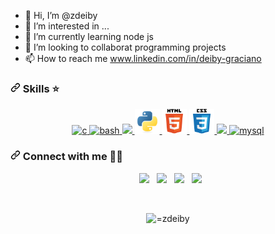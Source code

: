 - 👋 Hi, I’m @zdeiby
- 👀 I’m interested in ...
- 🌱 I’m currently learning node js   
- 💞️ I’m looking to collaborat programming projects
- 📫 How to reach me www.linkedin.com/in/deiby-graciano

<!---
zdeiby/zdeiby is a ✨ special ✨ repository because its `README.md` (this file) appears on your GitHub profile.
You can click the Preview link to take a look at your changes.
--->





<h3 dir="auto"><a id="user-content--skills-️-" class="anchor" aria-hidden="true" href="#-skills-️-"><svg class="octicon octicon-link" viewBox="0 0 16 16" version="1.1" width="16" height="16" aria-hidden="true"><path fill-rule="evenodd" d="M7.775 3.275a.75.75 0 001.06 1.06l1.25-1.25a2 2 0 112.83 2.83l-2.5 2.5a2 2 0 01-2.83 0 .75.75 0 00-1.06 1.06 3.5 3.5 0 004.95 0l2.5-2.5a3.5 3.5 0 00-4.95-4.95l-1.25 1.25zm-4.69 9.64a2 2 0 010-2.83l2.5-2.5a2 2 0 012.83 0 .75.75 0 001.06-1.06 3.5 3.5 0 00-4.95 0l-2.5 2.5a3.5 3.5 0 004.95 4.95l1.25-1.25a.75.75 0 00-1.06-1.06l-1.25 1.25a2 2 0 01-2.83 0z"></path></svg></a> Skills <g-emoji class="g-emoji" alias="star" fallback-src="https://github.githubassets.com/images/icons/emoji/unicode/2b50.png">⭐️</g-emoji> </h3>
<p align="center" dir="auto">
<a href="https://www.nodejs.org/" rel="nofollow"> <img src="https://cdn-clekk.nitrocdn.com/tkvYXMZryjYrSVhxKeFTeXElceKUYHeV/assets/static/optimized/rev-e1bb307/wp-content/uploads/2020/12/node.js-logo-image-1536x878.png" alt="c" width="40" height="40" style="max-width: 100%;"> </a>
<a href="https://getbootstrap.com" rel="nofollow"> <img src="https://upload.wikimedia.org/wikipedia/commons/thumb/b/b2/Bootstrap_logo.svg/250px-Bootstrap_logo.svg.png" alt="bash" width="40" height="40" data-canonical-src="https://www.vectorlogo.zone/logos/gnu_bash/gnu_bash-icon.svg" style="max-width: 100%;"> </a>
<a href="https://www.mongodb.com/atlas" rel="nofollow"> <img width="32px" src="https://g.foolcdn.com/art/companylogos/mark/MDB.png" style="max-width: 100%;"> </a>
<a href="https://www.python.org" rel="nofollow"> <img src="https://raw.githubusercontent.com/devicons/devicon/master/icons/python/python-original.svg" alt="python" width="40" height="40" style="max-width: 100%;"> </a>
<a href="https://www.w3.org/html/" rel="nofollow"> <img src="https://raw.githubusercontent.com/devicons/devicon/master/icons/html5/html5-original-wordmark.svg" alt="html5" width="40" height="40" style="max-width: 100%;"> </a>
<a href="https://www.w3schools.com/css/" rel="nofollow"> <img src="https://raw.githubusercontent.com/devicons/devicon/master/icons/css3/css3-original-wordmark.svg" alt="css3" width="40" height="40" style="max-width: 100%;">
</a> 
<a href="https://www.javascript.com" rel="nofollow"> <img width="32px" src="https://raw.githubusercontent.com/rahulbanerjee26/githubAboutMeGenerator/main/icons/javascript.svg" style="max-width: 100%;"> </a>
<a href="https://dev.mysql.com" rel="nofollow"> <img src="https://camo.githubusercontent.com/a6bccd7f89f95b714db78434e97658fdabc284888271146c777ed2b5be3d405b/68747470733a2f2f63646e2e737667706f726e2e636f6d2f6c6f676f732f6d7973716c2e737667" alt="mysql" width="40" height="40" data-canonical-src="https://cdn.svgporn.com/logos/mysql.svg" style="max-width: 100%;"> </a> </p>
<p dir="auto"></p>
<h3 dir="auto"><a id="user-content--connect-with-me--" class="anchor" aria-hidden="true" href="#-connect-with-me--"><svg class="octicon octicon-link" viewBox="0 0 16 16" version="1.1" width="16" height="16" aria-hidden="true"><path fill-rule="evenodd" d="M7.775 3.275a.75.75 0 001.06 1.06l1.25-1.25a2 2 0 112.83 2.83l-2.5 2.5a2 2 0 01-2.83 0 .75.75 0 00-1.06 1.06 3.5 3.5 0 004.95 0l2.5-2.5a3.5 3.5 0 00-4.95-4.95l-1.25 1.25zm-4.69 9.64a2 2 0 010-2.83l2.5-2.5a2 2 0 012.83 0 .75.75 0 001.06-1.06 3.5 3.5 0 00-4.95 0l-2.5 2.5a3.5 3.5 0 004.95 4.95l1.25-1.25a.75.75 0 00-1.06-1.06l-1.25 1.25a2 2 0 01-2.83 0z"></path></svg></a> Connect with me 🤝🏻 </h3>
<p align="center" dir="auto">
&nbsp; <a href="https://github.com/zdeiby?tab=repositories"><img src="https://camo.githubusercontent.com/7afd33de457174b2ef6366abe74a8963628de337335d864f0604ce6cfcc84411/68747470733a2f2f696d672e69636f6e73382e636f6d2f627562626c65732f3334342f6769746875622e706e67" width="50" data-canonical-src="https://img.icons8.com/bubbles/344/github.png" style="max-width: 100%;"></a>
&nbsp; <a href="https://twitter.com/zdeiby" rel="nofollow"><img src="https://camo.githubusercontent.com/1e1394afb9831ff6f8a095246e9b472c39fd8f12e373bfeff8300438043da6b3/68747470733a2f2f696d672e69636f6e73382e636f6d2f706c6173746963696e652f3130302f3030303030302f747769747465722e706e67" width="50" data-canonical-src="https://img.icons8.com/plasticine/100/000000/twitter.png" style="max-width: 100%;"></a>
&nbsp; <a href="https://www.linkedin.com/in/deiby-graciano/" rel="nofollow"><img src="https://camo.githubusercontent.com/5f5c514ea5b09b205494cfa3eb4c38be4aa8ecf446c42bcf8ddb5ed515529612/68747470733a2f2f696d672e69636f6e73382e636f6d2f706c6173746963696e652f3130302f3030303030302f6c696e6b6564696e2e706e67" width="50" data-canonical-src="https://img.icons8.com/plasticine/100/000000/linkedin.png" style="max-width: 100%;"></a>
&nbsp; <a href="mailto:zdeiby@gmail.com"><img src="https://camo.githubusercontent.com/0b284ad31336fce94b81ed72e0e51a99bc2febd3bc995c423dabf4def3a9c534/68747470733a2f2f696d672e69636f6e73382e636f6d2f706c6173746963696e652f3130302f3030303030302f676d61696c2e706e67" width="50" data-canonical-src="https://img.icons8.com/plasticine/100/000000/gmail.png" style="max-width: 100%;"></a>
</p>
<br>
<p align="center" dir="auto"><img src="https://komarev.com/ghpvc/?username=zdeiby&style=flat-square" alt="=zdeiby" data-canonical-src="![](https://komarev.com/ghpvc/?username=zdeiby&style=flat-square)" style="max-width: 100%;"></a></p>
<br>
</article>
  </div>
</div>


